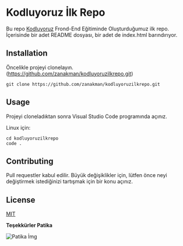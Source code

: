 # Kodluyoruz İlk Repo

Bu repo [Kodluyoruz](https://www.kodluyoruz.org/) Frond-End Eğitiminde Oluşturduğumuz ilk repo. İçerisinde bir adet README dosyası, bir adet de index.html barındırıyor.


## Installation

Öncelikle projeyi clonelayın.(https://github.com/zanakman/kodluyoruzilkrepo.git)


```git
git clone https://github.com/zanakman/kodluyoruzilkrepo.git
```


## Usage

Projeyi cloneladıktan sonra Visual Studio Code programında açınız.

Linux için:

```
cd kodluyoruzilkrepo
code .
```

## Contributing

Pull requestler kabul edilir. Büyük değişiklikler için, lütfen önce neyi değiştirmek istediğinizi tartışmak için bir konu açınız.

## License

[MIT](https://www.mit.edu/~amini/LICENSE.md)


**Teşekkürler Patika**

![Patika İmg](https://uploads-ssl.webflow.com/6097e0eca1e87557da031fef/609859a191abe5d64b17fed3_Patika%20logo-p-500.png)



